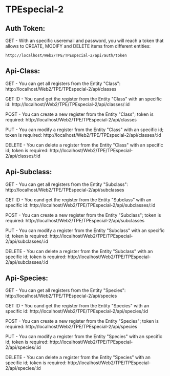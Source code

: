 # TPEspecial-2

## Auth Token:

GET - With an specific useremail and password, you will reach a token that allows to CREATE, MODIFY and DELETE items from different entities:

    http://localhost/Web2/TPE/TPEspecial-2/api/auth/token

## Api-Class:

GET - You can get all registers from the Entity "Class":
    http://localhost/Web2/TPE/TPEspecial-2/api/classes

GET ID - You cand get the register from the Entity "Class" with an specific id:
    http://localhost/Web2/TPE/TPEspecial-2/api/classes/:id

POST - You can create a new register from the Entity "Class"; token is required:
    http://localhost/Web2/TPE/TPEspecial-2/api/classes

PUT - You can modify a register from the Entity "Class" with an specific id; token is required:
    http://localhost/Web2/TPE/TPEspecial-2/api/classes/:id

DELETE - You can delete a register from the Entity "Class" with an specific id; token is required:
    http://localhost/Web2/TPE/TPEspecial-2/api/classes/:id

## Api-Subclass:

GET - You can get all registers from the Entity "Subclass":
    http://localhost/Web2/TPE/TPEspecial-2/api/subclasses

GET ID - You cand get the register from the Entity "Subclass" with an specific id:
    http://localhost/Web2/TPE/TPEspecial-2/api/subclasses/:id

POST - You can create a new register from the Entity "Subclass"; token is required:
    http://localhost/Web2/TPE/TPEspecial-2/api/subclasses

PUT - You can modify a register from the Entity "Subclass" with an specific id; token is required:
    http://localhost/Web2/TPE/TPEspecial-2/api/subclasses/:id

DELETE - You can delete a register from the Entity "Subclass" with an specific id; token is required:
    http://localhost/Web2/TPE/TPEspecial-2/api/subclasses/:id

## Api-Species:

GET - You can get all registers from the Entity "Species":
    http://localhost/Web2/TPE/TPEspecial-2/api/species

GET ID - You cand get the register from the Entity "Species" with an specific id:
    http://localhost/Web2/TPE/TPEspecial-2/api/species/:id

POST - You can create a new register from the Entity "Species"; token is required:
    http://localhost/Web2/TPE/TPEspecial-2/api/species

PUT - You can modify a register from the Entity "Species" with an specific id; token is required:
    http://localhost/Web2/TPE/TPEspecial-2/api/species/:id

DELETE - You can delete a register from the Entity "Species" with an specific id; token is required:
    http://localhost/Web2/TPE/TPEspecial-2/api/species/:id